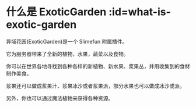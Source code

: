 # 什么是 ExoticGarden :id=what-is-exotic-garden

异域花园(ExoticGarden)是一个 Slimefun 附属插件。

它为服务器带来了全新的植物，水果，蔬菜以及食物。

你可以在世界各地寻找到各种各样的新植物、新水果、浆果丛，并用收集到的食材制作美食。

浆果还可以做成浆果汁、浆果冰沙或者浆果派，部分水果也可以做成冰沙或派。

另外，你也可以通过魔法植物来获得各种资源。
